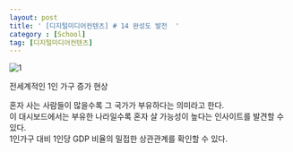 ```yaml
---
layout: post
title: ' [디지털미디어컨텐츠] # 14 완성도 발전  '
category : [School]
tag: [디지털미디어컨텐츠]
---
```



![1](https://drive.google.com/file/d/1U3y4lWgIZ-nluVqb2Djk1mrRzO86q_-N/view?usp=sharing)

전세계적인 1인 가구 증가 현상 

혼자 사는 사람들이 많을수록 그 국가가 부유하다는 의미라고 한다.   
이 대시보드에서는 부유한 나라일수록 혼자 살 가능성이 높다는 인사이트를 발견할 수 있다.    
1인가구 대비 1인당 GDP 비율의 밀접한 상관관계를 확인할 수 있다.    
